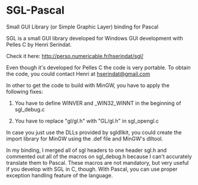 # SGL-Pascal
Small GUI Library (or Simple Graphic Layer) binding for Pascal

SGL is a small GUI library developed for Windows GUI development with Pelles C by Henri Serindat.

Check it here: <http://perso.numericable.fr/hserindat/sgl/>

Even though it's developed for Pelles C the code is very portable. To obtain the code, you could contact Henri at hserindat@gmail.com

In other to get the code to build with MinGW, you have to apply the following fixes:

1. You have to define WINVER and _WIN32_WINNT in the beginning of sgl_debug.c

2. You have to replace "gl/gl.h" with "GL/gl.h" in sgl_opengl.c

In case you just use the DLLs provided by sgldllkit, you could create the import library for MinGW using the .def file and MinGW's dlltool.

In my binding, I merged all of sgl headers to one header sgl.h and commented out all of the macros on sgl_debug.h because I can't accurately translate them to Pascal. These macros are not mandatory, but very useful if you develop with SGL in C, though. With Pascal, you can use proper exception handling feature of the language.
